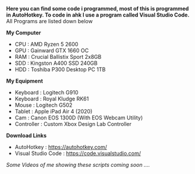 __Here you can find some code i programmed, most of this is programmed in AutoHotkey. To code in ahk I use a program called Visual Studio Code.__
All Programs are listed down below

__My Computer__

- CPU : AMD Ryzen 5 2600
- GPU : Gainward GTX 1660 OC
- RAM : Crucial Ballistix Sport 2x8GB
- SDD : Kingston A400 SSD 240GB
- HDD : Toshiba P300 Desktop PC 1TB

__My Equipment__

- Keyboard : Logitech G910
- Keyboard : Royal Kludge RK61
- Mouse : Logitech G502
- Tablet : Apple iPad Air 4 (2020)
- Cam : Canon EOS 1300D (With EOS Webcam Utility)
- Controller : Custom Xbox Design Lab Controller

__Download Links__

- AutoHotkey : https://autohotkey.com/
- Visual Studio Code : https://code.visualstudio.com/

_Some Videos of me showing these scripts coming soon ...._
